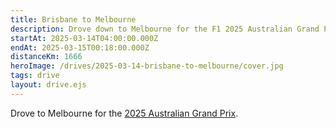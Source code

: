 ```yaml
---
title: Brisbane to Melbourne
description: Drove down to Melbourne for the F1 2025 Australian Grand Prix
startAt: 2025-03-14T04:00:00.000Z
endAt: 2025-03-15T00:18:00.000Z
distanceKm: 1666
heroImage: /drives/2025-03-14-brisbane-to-melbourne/cover.jpg
tags: drive
layout: drive.ejs
---
```


Drove to Melbourne for the [2025 Australian Grand Prix](https://en.wikipedia.org/wiki/2025_Australian_Grand_Prix).
